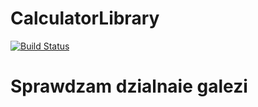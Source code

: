 # CalculatorLibrary

[![Build Status](https://travis-ci.org/Tomaszsachanowski/CalculatorLibrary.svg?branch=master)](https://travis-ci.org/Tomaszsachanowski/CalculatorLibrary)

# Sprawdzam dzialnaie galezi
